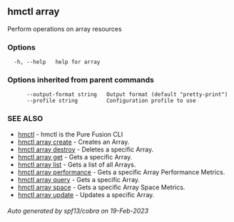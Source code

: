 ## hmctl array

Perform operations on array resources

### Options

```
  -h, --help   help for array
```

### Options inherited from parent commands

```
      --output-format string   Output format (default "pretty-print")
      --profile string         Configuration profile to use
```

### SEE ALSO

* [hmctl](hmctl.md)	 - hmctl is the Pure Fusion CLI
* [hmctl array create](hmctl_array_create.md)	 - Creates an Array.
* [hmctl array destroy](hmctl_array_destroy.md)	 - Deletes a specific Array.
* [hmctl array get](hmctl_array_get.md)	 - Gets a specific Array.
* [hmctl array list](hmctl_array_list.md)	 - Gets a list of all Arrays.
* [hmctl array performance](hmctl_array_performance.md)	 - Gets a specific Array Performance Metrics.
* [hmctl array query](hmctl_array_query.md)	 - Gets a specific Array.
* [hmctl array space](hmctl_array_space.md)	 - Gets a specific Array Space Metrics.
* [hmctl array update](hmctl_array_update.md)	 - Updates a specific Array.

###### Auto generated by spf13/cobra on 19-Feb-2023
